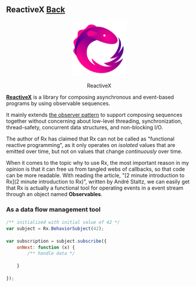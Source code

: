 ## ReactiveX [Back](./../Framework.md)

<p align="center">
    <img src="./logo.png" />
</p>
<p align="center">
    ReactiveX
</p>

[**ReactiveX**](http://reactivex.io/) is a library for composing asynchronous and event-based programs by using observable sequences.

It mainly extends [the observer pattern](http://en.wikipedia.org/wiki/Observer_pattern) to support composing sequences together without concerning about low-level threading, synchronization, thread-safety, concurrent data structures, and non-blocking I/O.

The author of Rx has claimed that Rx can not be called as "functional reactive programming", as it only operates on *isolated* values that are emitted over time, but not on values that change *continuously* over time.

When it comes to the topic why to use Rx, the most important reason in my opinion is that it can free us from tangled webs of callbacks, so that code can be more readable. With reading the article, "[2 minute introduction to Rx](2 minute introduction to Rx)", written by André Staltz, we can easily get that Rx is actually a functional tool for operating events in a event stream through an object named **Observables**.

### As a data flow management tool

```js
/** initialized with initial value of 42 */
var subject = Rx.BehaviorSubject(42);

var subscription = subject.subscribe({
    onNext: function (x) {
        /** handle data */
        
    }

});
```
